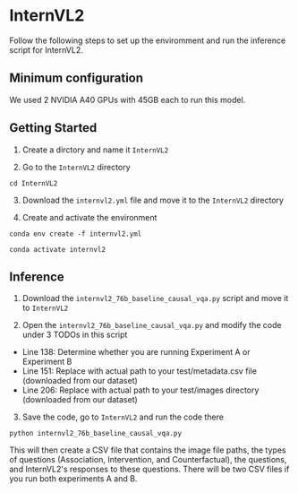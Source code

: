 # InternVL2

Follow the following steps to set up the enviromment and run the inference script for InternVL2. 

## Minimum configuration

We used 2 NVIDIA A40 GPUs with 45GB each to run this model.

## Getting Started

1. Create a dirctory and name it ``InternVL2``

2. Go to the ``InternVL2`` directory
   
``cd InternVL2``

3. Download the ``internvl2.yml`` file and move it to the ``InternVL2`` directory

4. Create and activate the environment

``conda env create -f internvl2.yml``

``conda activate internvl2``

## Inference

1. Download the ``internvl2_76b_baseline_causal_vqa.py`` script and move it to ``InternVL2``

2. Open the ``internvl2_76b_baseline_causal_vqa.py`` and modify the code under 3 TODOs in this script

- Line 138: Determine whether you are running Experiment A or Experiment B
- Line 151: Replace with actual path to your test/metadata.csv file (downloaded from our dataset)
- Line 206: Replace with actual path to your test/images directory (downloaded from our dataset)

3. Save the code, go to ``InternVL2`` and run the code there

``python internvl2_76b_baseline_causal_vqa.py``

This will then create a CSV file that contains the image file paths, the types of questions (Association, Intervention, and Counterfactual), the questions, and InternVL2's responses to these questions. There will be two CSV files if you run both experiments A and B.

